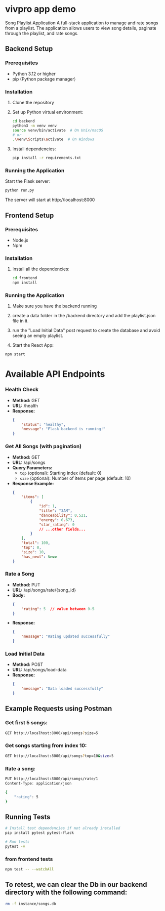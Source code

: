 # vivpro app demo

Song Playlist Application
A full-stack application to manage and rate songs from a playlist. The application allows users to view song details, paginate through the playlist, and rate songs.

## Backend Setup

### Prerequisites

- Python 3.12 or higher
- pip (Python package manager)

### Installation

1. Clone the repository

2. Set up Python virtual environment:
    ```bash
    cd backend
    python3 -m venv venv
    source venv/bin/activate  # On Unix/macOS
    # or
    .\venv\Scripts\activate  # On Windows
    ```

3. Install dependencies:
    ```bash
    pip install -r requirements.txt
    ```

### Running the Application

Start the Flask server:
```bash
python run.py
```
The server will start at http://localhost:8000

## Frontend Setup

### Prerequisites

- Node.js
- Npm

### Installation

1. Install all the dependencies:
    ```bash
    cd frontend
    npm install
    ```

### Running the Application
1. Make sure you have the backend running
2. create a data folder in the /backend directory and add the playlist.json file in it.
3. run the "Load Initial Data" post request to create the database and avoid seeing an empty playlist. 

4. Start the React App:
```bash
npm start
```

# Available API Endpoints

### Health Check

- **Method:** GET
- **URL:** /health
- **Response:**
    ```json
    {
        "status": "healthy",
        "message": "Flask backend is running!"
    }
    ```

### Get All Songs (with pagination)

- **Method:** GET
- **URL:** /api/songs
- **Query Parameters:**
    - `top` (optional): Starting index (default: 0)
    - `size` (optional): Number of items per page (default: 10)
- **Response Example:**
    ```json
    {
        "items": [
            {
                "id": 1,
                "title": "3AM",
                "danceability": 0.521,
                "energy": 0.673,
                "star_rating": 0
                // ...other fields...
            }
        ],
        "total": 100,
        "top": 0,
        "size": 10,
        "has_next": true
    }
    ```

### Rate a Song

- **Method:** PUT
- **URL:** /api/songs/rate/{song_id}
- **Body:**
    ```json
    {
        "rating": 5  // value between 0-5
    }
    ```
- **Response:**
    ```json
    {
        "message": "Rating updated successfully"
    }
    ```

### Load Initial Data

- **Method:** POST
- **URL:** /api/songs/load-data
- **Response:**
    ```json
    {
        "message": "Data loaded successfully"
    }
    ```

## Example Requests using Postman

### Get first 5 songs:
```bash
GET http://localhost:8000/api/songs?size=5
```

### Get songs starting from index 10:
```bash
GET http://localhost:8000/api/songs?top=10&size=5
```

### Rate a song:
```bash
PUT http://localhost:8000/api/songs/rate/1
Content-Type: application/json

{
    "rating": 5
}
```

## Running Tests

```bash
# Install test dependencies if not already installed
pip install pytest pytest-flask

# Run tests
pytest -v
```

### from frontend tests
```bash
npm test -- --watchAll
```

## To retest, we can clear the Db in our backend directory with the following command:
```bash
rm -f instance/songs.db
```

